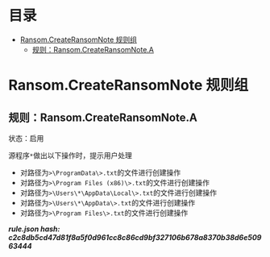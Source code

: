 



目录
==

* [Ransom.CreateRansomNote 规则组](#ransomcreateransomnote-)
	* [规则：Ransom.CreateRansomNote.A](#ransomcreateransomnotea)

# Ransom.CreateRansomNote 规则组

## 规则：Ransom.CreateRansomNote.A
  
状态：启用

源程序`*`做出以下操作时，提示用户处理
- 对路径为`>\ProgramData\>.txt`的文件进行创建操作
- 对路径为`>\Program Files (x86)\>.txt`的文件进行创建操作
- 对路径为`>\Users\*\AppData\Local\>.txt`的文件进行创建操作
- 对路径为`>\Users\*\AppData\>.txt`的文件进行创建操作
- 对路径为`>\Program Files\>.txt`的文件进行创建操作
  
***rule.json hash: c2c8db5cd47d81f8a5f0d961cc8c86cd9bf327106b678a8370b38d6e50963444***